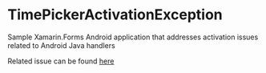 # TimePickerActivationException

Sample Xamarin.Forms Android application that addresses activation issues related to Android Java handlers

Related issue can be found [here](https://github.com/xamarin/Xamarin.Forms/issues/12605)
